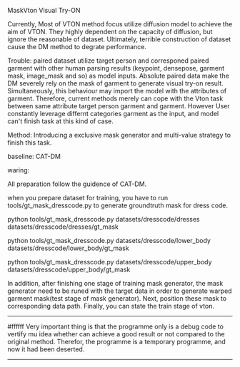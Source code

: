 MaskVton
Visual Try-ON

Currently, Most of VTON method focus utilize diffusion model to achieve the aim of VTON. They highly dependent on the capacity of diffusion, but ignore the reasonable of dataset. Ultimately, terrible construction of dataset cause the DM method to degrate performance.

Trouble: paired dataset utilize target person and corresponed paired garment with other human parsing results (keypoint, densepose, garment mask, image_mask and so) as model inputs. Absolute paired data make the DM severely rely on the mask of garment to generate visual try-on result. Simultaneously, this behaviour may import the model with the attributes of garment. Therefore, current methods merely can cope with the Vton task between same attribute target person garment and garment. However User constantly leverage differnt categories garment as the input, and model can't finish task at this kind of case.

Method: Introducing a exclusive mask generator and multi-value strategy to finish this task.

baseline: CAT-DM

waring:

All preparation follow the guidence of CAT-DM.


when you prepare dataset for training, you have to run tools/gt_mask_dresscode.py to generate groundtruth mask for dress code.

python tools/gt_mask_dresscode.py datasets/dresscode/dresses datasets/dresscode/dresses/gt_mask

python tools/gt_mask_dresscode.py datasets/dresscode/lower_body datasets/dresscode/lower_body/gt_mask

python tools/gt_mask_dresscode.py datasets/dresscode/upper_body datasets/dresscode/upper_body/gt_mask


In addition, after finishing one stage of training mask generator, the mask generator need to be runed with the target data in order to generate warped garment mask(test stage of mask generator). Next, position these mask to corresponding data path. Finally, you can state the train stage of vton.

**********************************************************************
#ffffff Very important thing is that the programme only is a debug code to vertify mu idea whether can achieve a good result or not compared to the original method. Therefor, the programme is a temporary programme, and now it had been deserted.
***********************************************************************
